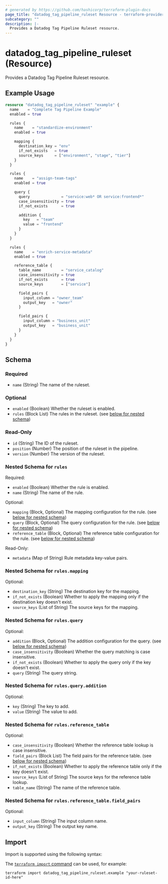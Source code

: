 ```yaml
---
# generated by https://github.com/hashicorp/terraform-plugin-docs
page_title: "datadog_tag_pipeline_ruleset Resource - terraform-provider-datadog"
subcategory: ""
description: |-
  Provides a Datadog Tag Pipeline Ruleset resource.
---
```


# datadog_tag_pipeline_ruleset (Resource)

Provides a Datadog Tag Pipeline Ruleset resource.

## Example Usage

```terraform
resource "datadog_tag_pipeline_ruleset" "example" {
  name    = "Complete Tag Pipeline Example"
  enabled = true

  rules {
    name    = "standardize-environment"
    enabled = true

    mapping {
      destination_key = "env"
      if_not_exists   = true
      source_keys     = ["environment", "stage", "tier"]
    }
  }

  rules {
    name    = "assign-team-tags"
    enabled = true

    query {
      query              = "service:web* OR service:frontend*"
      case_insensitivity = true
      if_not_exists      = true

      addition {
        key   = "team"
        value = "frontend"
      }
    }
  }

  rules {
    name    = "enrich-service-metadata"
    enabled = true

    reference_table {
      table_name         = "service_catalog"
      case_insensitivity = true
      if_not_exists      = true
      source_keys        = ["service"]

      field_pairs {
        input_column = "owner_team"
        output_key   = "owner"
      }

      field_pairs {
        input_column = "business_unit"
        output_key   = "business_unit"
      }
    }
  }
}
```

<!-- schema generated by tfplugindocs -->
## Schema

### Required

- `name` (String) The name of the ruleset.

### Optional

- `enabled` (Boolean) Whether the ruleset is enabled.
- `rules` (Block List) The rules in the ruleset. (see [below for nested schema](#nestedblock--rules))

### Read-Only

- `id` (String) The ID of the ruleset.
- `position` (Number) The position of the ruleset in the pipeline.
- `version` (Number) The version of the ruleset.

<a id="nestedblock--rules"></a>
### Nested Schema for `rules`

Required:

- `enabled` (Boolean) Whether the rule is enabled.
- `name` (String) The name of the rule.

Optional:

- `mapping` (Block, Optional) The mapping configuration for the rule. (see [below for nested schema](#nestedblock--rules--mapping))
- `query` (Block, Optional) The query configuration for the rule. (see [below for nested schema](#nestedblock--rules--query))
- `reference_table` (Block, Optional) The reference table configuration for the rule. (see [below for nested schema](#nestedblock--rules--reference_table))

Read-Only:

- `metadata` (Map of String) Rule metadata key-value pairs.

<a id="nestedblock--rules--mapping"></a>
### Nested Schema for `rules.mapping`

Optional:

- `destination_key` (String) The destination key for the mapping.
- `if_not_exists` (Boolean) Whether to apply the mapping only if the destination key doesn't exist.
- `source_keys` (List of String) The source keys for the mapping.


<a id="nestedblock--rules--query"></a>
### Nested Schema for `rules.query`

Optional:

- `addition` (Block, Optional) The addition configuration for the query. (see [below for nested schema](#nestedblock--rules--query--addition))
- `case_insensitivity` (Boolean) Whether the query matching is case insensitive.
- `if_not_exists` (Boolean) Whether to apply the query only if the key doesn't exist.
- `query` (String) The query string.

<a id="nestedblock--rules--query--addition"></a>
### Nested Schema for `rules.query.addition`

Optional:

- `key` (String) The key to add.
- `value` (String) The value to add.



<a id="nestedblock--rules--reference_table"></a>
### Nested Schema for `rules.reference_table`

Optional:

- `case_insensitivity` (Boolean) Whether the reference table lookup is case insensitive.
- `field_pairs` (Block List) The field pairs for the reference table. (see [below for nested schema](#nestedblock--rules--reference_table--field_pairs))
- `if_not_exists` (Boolean) Whether to apply the reference table only if the key doesn't exist.
- `source_keys` (List of String) The source keys for the reference table lookup.
- `table_name` (String) The name of the reference table.

<a id="nestedblock--rules--reference_table--field_pairs"></a>
### Nested Schema for `rules.reference_table.field_pairs`

Optional:

- `input_column` (String) The input column name.
- `output_key` (String) The output key name.

## Import

Import is supported using the following syntax:

The [`terraform import` command](https://developer.hashicorp.com/terraform/cli/commands/import) can be used, for example:

```shell
terraform import datadog_tag_pipeline_ruleset.example "your-ruleset-id-here"
```
